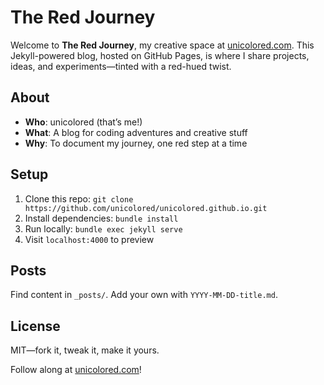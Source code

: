 # The Red Journey

Welcome to **The Red Journey**, my creative space at
[unicolored.com](https://unicolored.com). This Jekyll-powered blog, hosted on
GitHub Pages, is where I share projects, ideas, and experiments—tinted with a
red-hued twist.

## About

- **Who**: unicolored (that’s me!)
- **What**: A blog for coding adventures and creative stuff
- **Why**: To document my journey, one red step at a time

## Setup

1. Clone this repo:
   `git clone https://github.com/unicolored/unicolored.github.io.git`
2. Install dependencies: `bundle install`
3. Run locally: `bundle exec jekyll serve`
4. Visit `localhost:4000` to preview

## Posts

Find content in `_posts/`. Add your own with `YYYY-MM-DD-title.md`.

## License

MIT—fork it, tweak it, make it yours.

Follow along at [unicolored.com](https://unicolored.com)!
